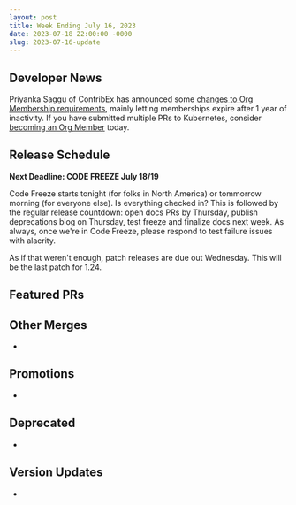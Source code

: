 ```yaml
---
layout: post
title: Week Ending July 16, 2023
date: 2023-07-18 22:00:00 -0000
slug: 2023-07-16-update
---
```


## Developer News

Priyanka Saggu of ContribEx has announced some [changes to Org Membership requirements](https://groups.google.com/a/kubernetes.io/g/dev/c/X6zDzaDRYaU), mainly letting memberships expire after 1 year of inactivity.  If you have submitted multiple PRs to Kubernetes, consider [becoming an Org Member](https://github.com/kubernetes/community/blob/master/community-membership.md#member) today.

## Release Schedule

**Next Deadline: CODE FREEZE July 18/19**

Code Freeze starts tonight (for folks in North America) or tommorrow morning (for everyone else).  Is everything checked in?  This is followed by the regular release countdown: open docs PRs by Thursday, publish deprecations blog on Thursday, test freeze and finalize docs next week. As always, once we're in Code Freeze, please respond to test failure issues with alacrity.

As if that weren't enough, patch releases are due out Wednesday.  This will be the last patch for 1.24.

## Featured PRs


## Other Merges

*

## Promotions

*

## Deprecated

*

## Version Updates

*
